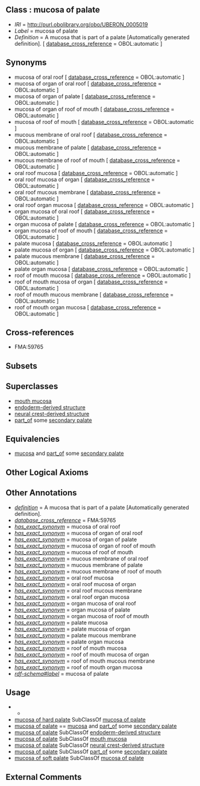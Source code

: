 
## Class : mucosa of palate

 * *IRI* = http://purl.obolibrary.org/obo/UBERON_0005019
 * *Label* = mucosa of palate
 * *Definition* = A mucosa that is part of a palate [Automatically generated definition]. [ [database_cross_reference](../../ef/oboInOwl#hasDbXref.md) = OBOL:automatic ]

## Synonyms

 * mucosa of oral roof [ [database_cross_reference](../../ef/oboInOwl#hasDbXref.md) = OBOL:automatic ]
 * mucosa of organ of oral roof [ [database_cross_reference](../../ef/oboInOwl#hasDbXref.md) = OBOL:automatic ]
 * mucosa of organ of palate [ [database_cross_reference](../../ef/oboInOwl#hasDbXref.md) = OBOL:automatic ]
 * mucosa of organ of roof of mouth [ [database_cross_reference](../../ef/oboInOwl#hasDbXref.md) = OBOL:automatic ]
 * mucosa of roof of mouth [ [database_cross_reference](../../ef/oboInOwl#hasDbXref.md) = OBOL:automatic ]
 * mucous membrane of oral roof [ [database_cross_reference](../../ef/oboInOwl#hasDbXref.md) = OBOL:automatic ]
 * mucous membrane of palate [ [database_cross_reference](../../ef/oboInOwl#hasDbXref.md) = OBOL:automatic ]
 * mucous membrane of roof of mouth [ [database_cross_reference](../../ef/oboInOwl#hasDbXref.md) = OBOL:automatic ]
 * oral roof mucosa [ [database_cross_reference](../../ef/oboInOwl#hasDbXref.md) = OBOL:automatic ]
 * oral roof mucosa of organ [ [database_cross_reference](../../ef/oboInOwl#hasDbXref.md) = OBOL:automatic ]
 * oral roof mucous membrane [ [database_cross_reference](../../ef/oboInOwl#hasDbXref.md) = OBOL:automatic ]
 * oral roof organ mucosa [ [database_cross_reference](../../ef/oboInOwl#hasDbXref.md) = OBOL:automatic ]
 * organ mucosa of oral roof [ [database_cross_reference](../../ef/oboInOwl#hasDbXref.md) = OBOL:automatic ]
 * organ mucosa of palate [ [database_cross_reference](../../ef/oboInOwl#hasDbXref.md) = OBOL:automatic ]
 * organ mucosa of roof of mouth [ [database_cross_reference](../../ef/oboInOwl#hasDbXref.md) = OBOL:automatic ]
 * palate mucosa [ [database_cross_reference](../../ef/oboInOwl#hasDbXref.md) = OBOL:automatic ]
 * palate mucosa of organ [ [database_cross_reference](../../ef/oboInOwl#hasDbXref.md) = OBOL:automatic ]
 * palate mucous membrane [ [database_cross_reference](../../ef/oboInOwl#hasDbXref.md) = OBOL:automatic ]
 * palate organ mucosa [ [database_cross_reference](../../ef/oboInOwl#hasDbXref.md) = OBOL:automatic ]
 * roof of mouth mucosa [ [database_cross_reference](../../ef/oboInOwl#hasDbXref.md) = OBOL:automatic ]
 * roof of mouth mucosa of organ [ [database_cross_reference](../../ef/oboInOwl#hasDbXref.md) = OBOL:automatic ]
 * roof of mouth mucous membrane [ [database_cross_reference](../../ef/oboInOwl#hasDbXref.md) = OBOL:automatic ]
 * roof of mouth organ mucosa [ [database_cross_reference](../../ef/oboInOwl#hasDbXref.md) = OBOL:automatic ]

## Cross-references

 * FMA:59765

## Subsets


## Superclasses

 * [mouth mucosa](../../UBERON/29/UBERON_0003729.md)
 * [endoderm-derived structure](../../UBERON/19/UBERON_0004119.md)
 * [neural crest-derived structure](../../UBERON/13/UBERON_0010313.md)
 * [part_of](../../BFO/50/BFO_0000050.md) some [secondary palate](../../UBERON/16/UBERON_0001716.md)

## Equivalencies

 * [mucosa](../../UBERON/44/UBERON_0000344.md) and [part_of](../../BFO/50/BFO_0000050.md) some [secondary palate](../../UBERON/16/UBERON_0001716.md)

## Other Logical Axioms


## Other Annotations

 * *[definition](../../IAO/15/IAO_0000115.md)* = A mucosa that is part of a palate [Automatically generated definition].
 * *[database_cross_reference](../../ef/oboInOwl#hasDbXref.md)* = FMA:59765
 * *[has_exact_synonym](../../ym/oboInOwl#hasExactSynonym.md)* = mucosa of oral roof
 * *[has_exact_synonym](../../ym/oboInOwl#hasExactSynonym.md)* = mucosa of organ of oral roof
 * *[has_exact_synonym](../../ym/oboInOwl#hasExactSynonym.md)* = mucosa of organ of palate
 * *[has_exact_synonym](../../ym/oboInOwl#hasExactSynonym.md)* = mucosa of organ of roof of mouth
 * *[has_exact_synonym](../../ym/oboInOwl#hasExactSynonym.md)* = mucosa of roof of mouth
 * *[has_exact_synonym](../../ym/oboInOwl#hasExactSynonym.md)* = mucous membrane of oral roof
 * *[has_exact_synonym](../../ym/oboInOwl#hasExactSynonym.md)* = mucous membrane of palate
 * *[has_exact_synonym](../../ym/oboInOwl#hasExactSynonym.md)* = mucous membrane of roof of mouth
 * *[has_exact_synonym](../../ym/oboInOwl#hasExactSynonym.md)* = oral roof mucosa
 * *[has_exact_synonym](../../ym/oboInOwl#hasExactSynonym.md)* = oral roof mucosa of organ
 * *[has_exact_synonym](../../ym/oboInOwl#hasExactSynonym.md)* = oral roof mucous membrane
 * *[has_exact_synonym](../../ym/oboInOwl#hasExactSynonym.md)* = oral roof organ mucosa
 * *[has_exact_synonym](../../ym/oboInOwl#hasExactSynonym.md)* = organ mucosa of oral roof
 * *[has_exact_synonym](../../ym/oboInOwl#hasExactSynonym.md)* = organ mucosa of palate
 * *[has_exact_synonym](../../ym/oboInOwl#hasExactSynonym.md)* = organ mucosa of roof of mouth
 * *[has_exact_synonym](../../ym/oboInOwl#hasExactSynonym.md)* = palate mucosa
 * *[has_exact_synonym](../../ym/oboInOwl#hasExactSynonym.md)* = palate mucosa of organ
 * *[has_exact_synonym](../../ym/oboInOwl#hasExactSynonym.md)* = palate mucous membrane
 * *[has_exact_synonym](../../ym/oboInOwl#hasExactSynonym.md)* = palate organ mucosa
 * *[has_exact_synonym](../../ym/oboInOwl#hasExactSynonym.md)* = roof of mouth mucosa
 * *[has_exact_synonym](../../ym/oboInOwl#hasExactSynonym.md)* = roof of mouth mucosa of organ
 * *[has_exact_synonym](../../ym/oboInOwl#hasExactSynonym.md)* = roof of mouth mucous membrane
 * *[has_exact_synonym](../../ym/oboInOwl#hasExactSynonym.md)* = roof of mouth organ mucosa
 * *[rdf-schema#label](../../el/rdf-schema#label.md)* = mucosa of palate

## Usage

 * -
 * [mucosa of hard palate](../../UBERON/46/UBERON_0005046.md) SubClassOf [mucosa of palate](../../UBERON/19/UBERON_0005019.md)
 * [mucosa of palate](../../UBERON/19/UBERON_0005019.md) == [mucosa](../../UBERON/44/UBERON_0000344.md) and [part_of](../../BFO/50/BFO_0000050.md) some [secondary palate](../../UBERON/16/UBERON_0001716.md)
 * [mucosa of palate](../../UBERON/19/UBERON_0005019.md) SubClassOf [endoderm-derived structure](../../UBERON/19/UBERON_0004119.md)
 * [mucosa of palate](../../UBERON/19/UBERON_0005019.md) SubClassOf [mouth mucosa](../../UBERON/29/UBERON_0003729.md)
 * [mucosa of palate](../../UBERON/19/UBERON_0005019.md) SubClassOf [neural crest-derived structure](../../UBERON/13/UBERON_0010313.md)
 * [mucosa of palate](../../UBERON/19/UBERON_0005019.md) SubClassOf [part_of](../../BFO/50/BFO_0000050.md) some [secondary palate](../../UBERON/16/UBERON_0001716.md)
 * [mucosa of soft palate](../../UBERON/24/UBERON_0005024.md) SubClassOf [mucosa of palate](../../UBERON/19/UBERON_0005019.md)

## External Comments

